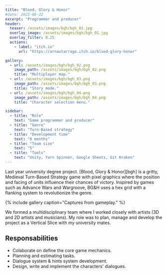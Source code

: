 ```yaml
---
title: "Blood, Glory & Honor"
#date: 2022-06-22
excerpt: "Programmer and producer"
header:
  teaser: /assets/images/bgh/bgh_01.jpg
  overlay_image: /assets/images/bgh/bgh_01.jpg
  overlay_filter: 0.25
  actions:
    - label: "itch.io"
      url: "https://arnautarrago.itch.io/blood-glory-honor"

gallery:
  - url: /assets/images/bgh/bgh_02.png
    image_path: /assets/images/bgh/bgh_02.png
    title: "Multiplayer map."
  - url: /assets/images/bgh/bgh_03.png
    image_path: /assets/images/bgh/bgh_03.png
    title: "Story mode."
  - url: /assets/images/bgh/bgh_04.png
    image_path: /assets/images/bgh/bgh_04.png
    title: "Character selection menu."

sidebar:
  - title: "Role"
    text: "Game programmer and producer"
  - title: "Genre"
    text: "Turn-Based strategy"
  - title: "Development time"
    text: "8 months"
  - title: "Team size"
    text: "5"
  - title: "Tools"
    text: "Unity, Yarn Spinner, Google Sheets, Git Kraken"
---
```


Last year university degree project. [Blood, Glory & Honor][bgh] is a gritty, Medieval Turn-Based Strategy game with pixel graphics where the position and facing of units influence their chances of victory. Inspired by games such as Advance Wars and Wargroove, BG&H uses a hex grid with a flanking system to revolutionize the genre.

{% include gallery caption="Captures from gameplay." %}

We formed a multidisciplinary team where I worked closely with artists (3D and 2D artists and musicians). My role was to plan, manage and develop the project as a Vertical Slice with my university mates.

## Responsabilities
- Colaborate on define the core game mechanics.
- Planning and estimating tasks.
- Dialogue system & hints system development.
- Design, write and implement the characters' dialogues.